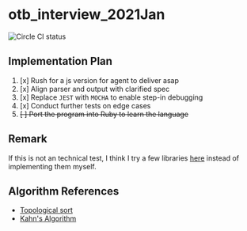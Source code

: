 # otb_interview_2021Jan

![Circle CI status](https://circleci.com/gh/christszchingwong/otb_interview_2021Jan.svg?style=shield)

## Implementation Plan

1. [x] Rush for a js version for agent to deliver asap
1. [x] Align parser and output with clarified spec
1. [x] Replace `JEST` with `MOCHA` to enable step-in debugging
1. [x] Conduct further tests on edge cases
1. ~~[ ] Port the program into Ruby to learn the language~~

## Remark

If this is not an technical test,
I think I try a few libraries [here](https://www.npmjs.com/search?q=topological%20sort) instead of implementing them myself.

## Algorithm References

- [Topological sort](https://en.wikipedia.org/wiki/Topological_sorting)
- [Kahn's Algorithm](https://www.educative.io/edpresso/what-is-topological-sort)